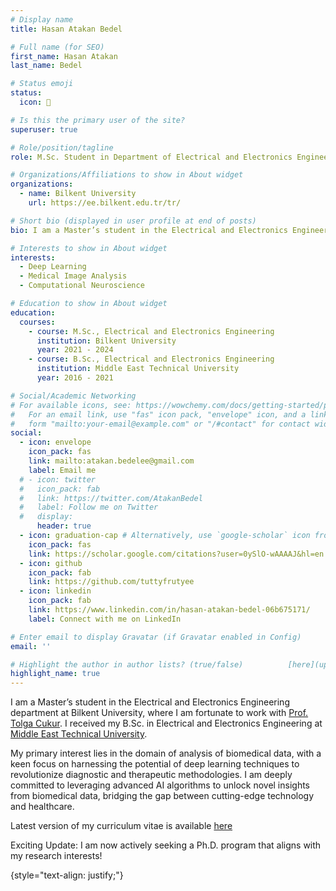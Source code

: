 ```yaml
---
# Display name
title: Hasan Atakan Bedel

# Full name (for SEO)
first_name: Hasan Atakan
last_name: Bedel

# Status emoji
status:
  icon: 🚀

# Is this the primary user of the site?
superuser: true

# Role/position/tagline
role: M.Sc. Student in Department of Electrical and Electronics Engineering

# Organizations/Affiliations to show in About widget
organizations:
  - name: Bilkent University
    url: https://ee.bilkent.edu.tr/tr/

# Short bio (displayed in user profile at end of posts)
bio: I am a Master’s student in the Electrical and Electronics Engineering department at Bilkent University, where I am fortunate to work with [Prof. Tolga Cukur](http://kilyos.ee.bilkent.edu.tr/~cukur/). I received my B.Sc. in Electrical and Electronics Engineering at [Middle East Technical University](https://www.metu.edu.tr/). <i class="fas fa-user"></i>

# Interests to show in About widget
interests:
  - Deep Learning
  - Medical Image Analysis
  - Computational Neuroscience

# Education to show in About widget
education:
  courses:
    - course: M.Sc., Electrical and Electronics Engineering
      institution: Bilkent University
      year: 2021 - 2024
    - course: B.Sc., Electrical and Electronics Engineering
      institution: Middle East Technical University
      year: 2016 - 2021

# Social/Academic Networking
# For available icons, see: https://wowchemy.com/docs/getting-started/page-builder/#icons
#   For an email link, use "fas" icon pack, "envelope" icon, and a link in the
#   form "mailto:your-email@example.com" or "/#contact" for contact widget.
social:
  - icon: envelope
    icon_pack: fas
    link: mailto:atakan.bedelee@gmail.com
    label: Email me
  # - icon: twitter
  #   icon_pack: fab
  #   link: https://twitter.com/AtakanBedel
  #   label: Follow me on Twitter
  #   display:
      header: true
  - icon: graduation-cap # Alternatively, use `google-scholar` icon from `ai` icon pack
    icon_pack: fas
    link: https://scholar.google.com/citations?user=0ySlO-wAAAAJ&hl=en
  - icon: github
    icon_pack: fab
    link: https://github.com/tuttyfrutyee
  - icon: linkedin
    icon_pack: fab
    link: https://www.linkedin.com/in/hasan-atakan-bedel-06b675171/
    label: Connect with me on LinkedIn    

# Enter email to display Gravatar (if Gravatar enabled in Config)
email: ''

# Highlight the author in author lists? (true/false)          [here](uploads/Hasan_Atakan_Bedel_Resume.pdf).
highlight_name: true
---
```


I am a Master’s student in the Electrical and Electronics Engineering department at Bilkent University, where I am fortunate to work with [Prof. Tolga Cukur](http://kilyos.ee.bilkent.edu.tr/~cukur/). I received my B.Sc. in Electrical and Electronics Engineering at [Middle East Technical University](https://www.metu.edu.tr/). 

My primary interest lies in the domain of analysis of biomedical data, with a keen focus on harnessing the potential of deep learning techniques to revolutionize diagnostic and therapeutic methodologies. I am deeply committed to leveraging advanced AI algorithms to unlock novel insights from biomedical data, bridging the gap between cutting-edge technology and healthcare.

<i class="fas fa-download"></i> Latest version of my curriculum vitae is available <a href="uploads/Hasan_Atakan_Bedel_Resume.pdf" target="_blank">here</a>

Exciting Update: I am now actively seeking a Ph.D. program that aligns with my research interests!

 
{style="text-align: justify;"}
